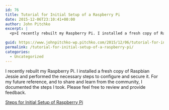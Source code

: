 ```yaml
---
id: 76
title: Tutorial for Initial Setup of a Raspberry Pi
date: 2015-12-06T23:10:41+00:00
author: John Pitchko
excerpt: |
  <p>I recently rebuilt my Raspberry Pi. I installed a fresh copy of Raspbian Jessie and performed the necessary steps to configure and secure it. For my future reference, and to share and learn from the community, I documented the steps I took. Please feel free to review and provide feedback.</p>

guid: https://www.johnpitchko-wp.pitchko.com/2015/12/06/tutorial-for-initial-setup-of-a-raspberry-pi/
permalink: /tutorial-for-initial-setup-of-a-raspberry-pi/
categories:
  - Uncategorized
---
```

<p>I recently rebuilt my Raspberry Pi. I installed a fresh copy of Raspbian Jessie and performed the necessary steps to configure and secure it. For my future reference, and to share and learn from the community, I documented the steps I took. Please feel free to review and provide feedback.</p>

<p><a href="http://www.pitchko.com/steps-for-initial-setup-of-raspberry-pi/">Steps for Initial Setup of Raspberry Pi</a></p>
